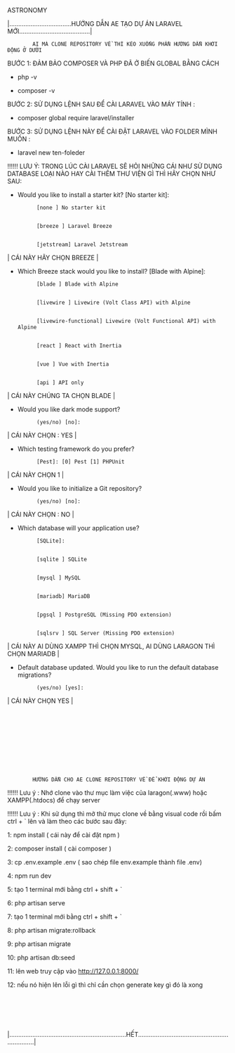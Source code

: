 ASTRONOMY


|...................................HƯỚNG DẪN AE TẠO DỰ ÁN LARAVEL MỚI........................................|


            AI MÀ CLONE REPOSITORY VỀ THÌ KÉO XUỐNG PHẦN HƯỚNG DẪN KHỞI ĐỘNG Ở DƯỚI         


BƯỚC 1: ĐẢM BẢO COMPOSER VÀ PHP ĐÃ Ở BIẾN GLOBAL BẰNG CÁCH


- php -v


- composer -v


BƯỚC 2: SỬ DỤNG LỆNH SAU ĐỂ CÀI LARAVEL VÀO MÁY TÍNH :


- composer global require laravel/installer


BƯỚC 3: SỬ DỤNG LỆNH NÀY ĐỂ CÀI ĐẶT LARAVEL VÀO FOLDER MÌNH MUỐN :


- laravel new ten-foleder


 !!!!!! LƯU Ý: TRONG LÚC CÀI LARAVEL SẼ HỎI NHỮNG CÁI NHƯ SỬ DỤNG DATABASE LOẠI NÀO HAY CÀI THÊM THƯ VIỆN GÌ THÌ HÃY CHỌN NHƯ SAU:


- Would you like to install a starter kit? [No starter kit]:


            [none ] No starter kit


            [breeze ] Laravel Breeze


            [jetstream] Laravel Jetstream


|     CÁI NÀY HÃY CHỌN BREEZE     |


- Which Breeze stack would you like to install? [Blade with Alpine]:


            [blade ] Blade with Alpine


            [livewire ] Livewire (Volt Class API) with Alpine


            [livewire-functional] Livewire (Volt Functional API) with Alpine


            [react ] React with Inertia


            [vue ] Vue with Inertia


            [api ] API only


|     CÁI NÀY CHÚNG TA CHỌN BLADE     |


- Would you like dark mode support?


            (yes/no) [no]:


|     CÁI NÀY CHỌN : YES     |


- Which testing framework do you prefer?


            [Pest]: [0] Pest [1] PHPUnit


|     CÁI NÀY CHỌN 1     |


- Would you like to initialize a Git repository?


            (yes/no) [no]:


|     CÁI NÀY CHỌN : NO     |


- Which database will your application use?


            [SQLite]:


            [sqlite ] SQLite


            [mysql ] MySQL


            [mariadb] MariaDB


            [pgsql ] PostgreSQL (Missing PDO extension)


            [sqlsrv ] SQL Server (Missing PDO extension)


|     CÁI NÀY AI DÙNG XAMPP THÌ CHỌN MYSQL, AI DÙNG LARAGON THÌ CHỌN MARIADB     |


- Default database updated. Would you like to run the default database migrations?


            (yes/no) [yes]:


|     CÁI NÀY CHỌN YES     |

<br><br><br><br><br><br><br><br>

            HƯỚNG DẪN CHO AE CLONE REPOSITORY VỀ ĐỂ KHỞI ĐỘNG DỰ ÁN         

!!!!!!  Lưu ý : Nhớ clone vào thư mục làm việc của laragon(.www) hoặc XAMPP(.htdocs) để chạy server

!!!!!!  Lưu ý : Khi sử dụng thì mở thử mục clone về bằng visual code rồi bấm ctrl + ` lên và làm theo các bước sau đây:


1:  npm install ( cái này để cài đặt npm )


2:  composer install ( cài composer )


3:  cp .env.example .env ( sao chép file env.example thành file .env)


4:  npm run dev 


5:  tạo 1 terminal mới bằng ctrl + shift + `


6:  php artisan serve 


7:  tạo 1 terminal mới bằng ctrl + shift + `


8:  php artisan migrate:rollback 


9:  php artisan migrate 


10: php artisan db:seed


11: lên web truy cập vào http://127.0.0.1:8000/


12: nếu nó hiện lên lỗi gì thì chỉ cần chọn generate key gì đó là xong 

<br><br><br><br>

|..................................................................HẾT..................................................................|